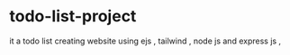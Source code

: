 # todo-list-project
it a todo list creating website using ejs , tailwind , node js and express js ,

